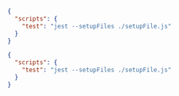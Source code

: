 ```json renderer="vue" language="js" tabTitle="jest"
{
  "scripts": {
    "test": "jest --setupFiles ./setupFile.js"
  }
}
```

```json renderer="vue" language="ts" tabTitle="jest"
{
  "scripts": {
    "test": "jest --setupFiles ./setupFile.js"
  }
}
```

